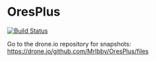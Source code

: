 OresPlus
========
[![Build Status](https://drone.io/github.com/MrIbby/OresPlus/status.png)](https://drone.io/github.com/MrIbby/OresPlus/latest)

Go to the drone.io repository for snapshots: https://drone.io/github.com/MrIbby/OresPlus/files
